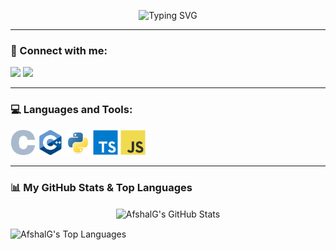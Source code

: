 <p align="center">
  <img src="https://readme-typing-svg.demolab.com?font=Fira+Code&weight=500&size=28&duration=4500&pause=1000&color=FF5733&center=true&vCenter=true&width=700&lines=Hi+%F0%9F%91%8B%2C+I'm+Afshal+Gulam!;I'm+studying+Computer+Engineering+at+NUS!" alt="Typing SVG" />
</p>

---

### 🔗 Connect with me:
[<img src="https://img.icons8.com/color/48/000000/linkedin.png"/>](https://linkedin.com/in/afshal-g)
[<img src="https://img.icons8.com/fluency/48/000000/instagram-new.png"/>](https://instagram.com/af.shal)

---

### 💻 Languages and Tools:
<p align="left">
  <img alt="C"       width="40px" src="https://raw.githubusercontent.com/devicons/devicon/master/icons/c/c-original.svg"/>
  <img alt="C++"     width="40px" src="https://raw.githubusercontent.com/devicons/devicon/master/icons/cplusplus/cplusplus-original.svg"/>
  <img alt="Python"  width="40px" src="https://raw.githubusercontent.com/devicons/devicon/master/icons/python/python-original.svg"/>
  <img alt="TypeScript" width="40px" src="https://raw.githubusercontent.com/devicons/devicon/master/icons/typescript/typescript-original.svg"/>
  <img alt="JavaScript" width="40px" src="https://raw.githubusercontent.com/devicons/devicon/master/icons/javascript/javascript-original.svg"/>
  <!-- …other icons… -->
</p>

---

### 📊 My GitHub Stats & Top Languages
<p align="center">
  <!-- include_all_commits and count_private on the main stats too if you want -->
  <img align="center"
       src="https://github-readme-stats.vercel.app/api?username=AfshalG
            &show_icons=true
            &theme=radical
            &count_private=true
            &include_all_commits=true
            &hide_border=true"
       alt="AfshalG's GitHub Stats" />

  <img align="center"
       src="https://github-readme-stats.vercel.app/api/top-langs/?username=AfshalG
            &layout=compact
            &langs_count=10
            &theme=radical
            &count_private=true
            &hide_border=true"
       alt="AfshalG's Top Languages" />
</p>
